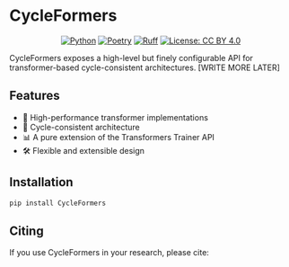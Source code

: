 # CycleFormers

<div align="center">

[![Python](https://img.shields.io/badge/python-3.11-blue.svg)](https://www.python.org/downloads/)
[![Poetry](https://img.shields.io/endpoint?url=https://python-poetry.org/badge/v0.json)](https://python-poetry.org/)
[![Ruff](https://img.shields.io/badge/code%20style-ruff-000000.svg)](https://github.com/astral-sh/ruff)
[![License: CC BY 4.0](https://img.shields.io/badge/License-CC%20BY%204.0-lightgrey.svg)](https://creativecommons.org/licenses/by/4.0/)
<!-- [![Build Status](https://github.com/wrmthorne/CycleFormers/workflows/CI-Pipeline/badge.svg)](https://github.com/wrmthorne/CycleFormers/actions) -->

</div>

CycleFormers exposes a high-level but finely configurable API for transformer-based cycle-consistent architectures. [WRITE MORE LATER]

## Features

- 🚀 High-performance transformer implementations
- 🔄 Cycle-consistent architecture
- 📊 A pure extension of the Transformers Trainer API
- 🛠️ Flexible and extensible design
<!-- - 📝 Comprehensive documentation and examples -->

## Installation

```bash
pip install CycleFormers
```

## Citing

If you use CycleFormers in your research, please cite:

```bibtex
```